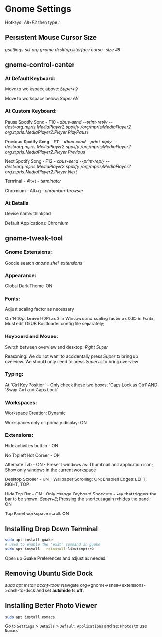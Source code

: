 # Gnome Settings
Hotkeys: _Alt+F2_ then type _r_

## Persistent Mouse Cursor Size
_gsettings set org.gnome.desktop.interface cursor-size 48_

## gnome-control-center
### At Default Keyboard:
Move to workspace above: _Super+Q_

Move to workspace below: _Super+W_

### At Custom Keyboard:
Pause Spotify Song - F10 - _dbus-send --print-reply --dest=org.mpris.MediaPlayer2.spotify /org/mpris/MediaPlayer2 org.mpris.MediaPlayer2.Player.PlayPause_

Previous Spotify Song - F11 - _dbus-send --print-reply --dest=org.mpris.MediaPlayer2.spotify /org/mpris/MediaPlayer2 org.mpris.MediaPlayer2.Player.Previous_

Next Spotify Song - F12 - _dbus-send --print-reply --dest=org.mpris.MediaPlayer2.spotify /org/mpris/MediaPlayer2 org.mpris.MediaPlayer2.Player.Next_

Terminal - Alt+t - _terminator_

Chromium - Alt+g - _chromium-browser_

### At Details:
Device name: thinkpad

Default Applications: Chromium

## gnome-tweak-tool
### Gnome Extensions:
Google search _gnome shell extensions_

### Appearance:
Global Dark Theme: ON

### Fonts:
Adjust scaling factor as necessary

On 1440p: Leave HDPi as 2 in Windows and scaling factor as 0.85 in Fonts; Must edit GRUB Bootloader config file separately;

### Keyboard and Mouse:
Switch between overview and desktop: _Right Super_

Reasoning: We do not want to accidentally press _Super_ to bring up overview. We should only need to press _Super+s_ to bring overview

### Typing:
At 'Ctrl Key Position' - Only check these two boxes: 'Caps Lock as Ctrl' AND 'Swap Ctrl and Caps Lock'

### Workspaces:
Workspace Creation: Dynamic

Workspaces only on primary display: ON

### Extensions:
Hide activities button - ON

No Topleft Hot Corner - ON

Alternate Tab - ON - Present windows as: Thumbnail and application icon; Show only windows in the current workspace

Desktop Scroller - ON - Wallpaper Scrolling: ON; Enabled Edges: LEFT, RIGHT, TOP

Hide Top Bar - ON - Only change Keyboard Shortcuts - key that triggers the bar to be shown: _Super+E_; Pressing the shortcut again rehides the panel: ON

Top Panel workspace scroll: ON


## Installing Drop Down Terminal
```bash
sudo apt install guake
# used to enable the 'exit' command in guake
sudo apt install --reinstall libutempter0
```
Open up Guake Preferences and adjust as needed.


## Removing Ubuntu Side Dock
_sudo apt install dconf-tools_
Navigate org->gnome->shell->extensions->dash-to-dock and set **autohide** to **off**.

## Installing Better Photo Viewer
```bash
sudo apt install nomacs
```
Go to `Settings` > `Details` > `Default Applications` and set
`Photos` to use `Nomacs`